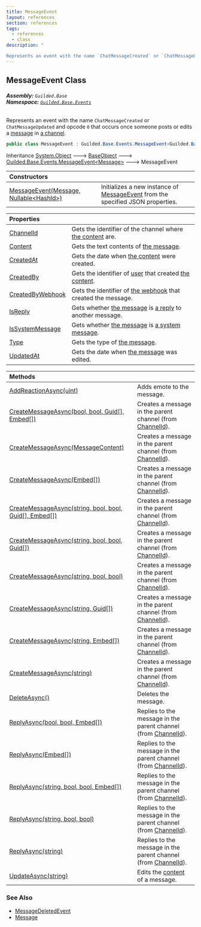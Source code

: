 ```yaml
---
title: MessageEvent
layout: references
section: references
tags:
  - references
  - class
description: "

Represents an event with the name `ChatMessageCreated` or `ChatMessageUpdated` and opcode `0` that occurs once someone posts or edits a [message](MessageEvent_T_.Message 'Guilded.Base.Events.MessageEvent<T>.Message') in [a channel](MessageEvent.ChannelId 'Guilded.Base.Events.MessageEvent.ChannelId')."
---
```


## MessageEvent Class
###### **Assembly:** `Guilded.Base`<br/>**Namespace:** [`Guilded.Base.Events`](Guilded.Base.Events 'Guilded.Base.Events')

Represents an event with the name `ChatMessageCreated` or `ChatMessageUpdated` and opcode `0` that occurs once someone posts or edits a [message](MessageEvent_T_.Message 'Guilded.Base.Events.MessageEvent<T>.Message') in [a channel](MessageEvent.ChannelId 'Guilded.Base.Events.MessageEvent.ChannelId').

```csharp
public class MessageEvent : Guilded.Base.Events.MessageEvent<Guilded.Base.Content.Message>
```

Inheritance [System.Object](https://docs.microsoft.com/en-us/dotnet/api/System.Object 'System.Object') &#129106; [BaseObject](BaseObject 'Guilded.Base.BaseObject') &#129106; [Guilded.Base.Events.MessageEvent&lt;](MessageEvent_T_ 'Guilded.Base.Events.MessageEvent<T>')[Message](Message 'Guilded.Base.Content.Message')[&gt;](MessageEvent_T_ 'Guilded.Base.Events.MessageEvent<T>') &#129106; MessageEvent

| Constructors | |
| :--- | :--- |
| [MessageEvent(Message, Nullable&lt;HashId&gt;)](MessageEvent.MessageEvent(Message,Nullable_HashId_) 'Guilded.Base.Events.MessageEvent.MessageEvent(Guilded.Base.Content.Message, System.Nullable<Guilded.Base.HashId>)') | Initializes a new instance of [MessageEvent](MessageEvent 'Guilded.Base.Events.MessageEvent') from the specified JSON properties. |

| Properties | |
| :--- | :--- |
| [ChannelId](MessageEvent.ChannelId 'Guilded.Base.Events.MessageEvent.ChannelId') | Gets the identifier of the channel where [the content](ChannelContent_TId,TServer_ 'Guilded.Base.Content.ChannelContent<TId,TServer>') are. |
| [Content](MessageEvent.Content 'Guilded.Base.Events.MessageEvent.Content') | Gets the text contents of [the message](Message 'Guilded.Base.Content.Message'). |
| [CreatedAt](MessageEvent.CreatedAt 'Guilded.Base.Events.MessageEvent.CreatedAt') | Gets the date when [the content](ChannelContent_TId,TServer_ 'Guilded.Base.Content.ChannelContent<TId,TServer>') were created. |
| [CreatedBy](MessageEvent.CreatedBy 'Guilded.Base.Events.MessageEvent.CreatedBy') | Gets the identifier of [user](User 'Guilded.Base.Users.User') that created [the content](ChannelContent_TId,TServer_ 'Guilded.Base.Content.ChannelContent<TId,TServer>'). |
| [CreatedByWebhook](MessageEvent.CreatedByWebhook 'Guilded.Base.Events.MessageEvent.CreatedByWebhook') | Gets the identifier of [the webhook](Webhook 'Guilded.Base.Servers.Webhook') that created the message. |
| [IsReply](MessageEvent.IsReply 'Guilded.Base.Events.MessageEvent.IsReply') | Gets whether [the message](Message 'Guilded.Base.Content.Message') is [a reply](Message.ReplyMessageIds 'Guilded.Base.Content.Message.ReplyMessageIds') to another message. |
| [IsSystemMessage](MessageEvent.IsSystemMessage 'Guilded.Base.Events.MessageEvent.IsSystemMessage') | Gets whether [the message](Message 'Guilded.Base.Content.Message') is [a system message](MessageType#Guilded.Base.Content.MessageType.System 'Guilded.Base.Content.MessageType.System'). |
| [Type](MessageEvent.Type 'Guilded.Base.Events.MessageEvent.Type') | Gets the type of [the message](Message 'Guilded.Base.Content.Message'). |
| [UpdatedAt](MessageEvent.UpdatedAt 'Guilded.Base.Events.MessageEvent.UpdatedAt') | Gets the date when [the message](Message 'Guilded.Base.Content.Message') was edited. |

| Methods | |
| :--- | :--- |
| [AddReactionAsync(uint)](MessageEvent.AddReactionAsync(uint) 'Guilded.Base.Events.MessageEvent.AddReactionAsync(uint)') | Adds emote to the message. |
| [CreateMessageAsync(bool, bool, Guid[], Embed[])](MessageEvent.CreateMessageAsync(bool,bool,Guid[],Embed[]) 'Guilded.Base.Events.MessageEvent.CreateMessageAsync(bool, bool, Guid[], Guilded.Base.Embeds.Embed[])') | Creates a message in the parent channel (from [ChannelId](ChannelContent_TId,TServer_.ChannelId 'Guilded.Base.Content.ChannelContent<TId,TServer>.ChannelId')). |
| [CreateMessageAsync(MessageContent)](MessageEvent.CreateMessageAsync(MessageContent) 'Guilded.Base.Events.MessageEvent.CreateMessageAsync(Guilded.Base.Content.MessageContent)') | Creates a message in the parent channel (from [ChannelId](ChannelContent_TId,TServer_.ChannelId 'Guilded.Base.Content.ChannelContent<TId,TServer>.ChannelId')). |
| [CreateMessageAsync(Embed[])](MessageEvent.CreateMessageAsync(Embed[]) 'Guilded.Base.Events.MessageEvent.CreateMessageAsync(Guilded.Base.Embeds.Embed[])') | Creates a message in the parent channel (from [ChannelId](ChannelContent_TId,TServer_.ChannelId 'Guilded.Base.Content.ChannelContent<TId,TServer>.ChannelId')). |
| [CreateMessageAsync(string, bool, bool, Guid[], Embed[])](MessageEvent.CreateMessageAsync(string,bool,bool,Guid[],Embed[]) 'Guilded.Base.Events.MessageEvent.CreateMessageAsync(string, bool, bool, Guid[], Guilded.Base.Embeds.Embed[])') | Creates a message in the parent channel (from [ChannelId](ChannelContent_TId,TServer_.ChannelId 'Guilded.Base.Content.ChannelContent<TId,TServer>.ChannelId')). |
| [CreateMessageAsync(string, bool, bool, Guid[])](MessageEvent.CreateMessageAsync(string,bool,bool,Guid[]) 'Guilded.Base.Events.MessageEvent.CreateMessageAsync(string, bool, bool, Guid[])') | Creates a message in the parent channel (from [ChannelId](ChannelContent_TId,TServer_.ChannelId 'Guilded.Base.Content.ChannelContent<TId,TServer>.ChannelId')). |
| [CreateMessageAsync(string, bool, bool)](MessageEvent.CreateMessageAsync(string,bool,bool) 'Guilded.Base.Events.MessageEvent.CreateMessageAsync(string, bool, bool)') | Creates a message in the parent channel (from [ChannelId](ChannelContent_TId,TServer_.ChannelId 'Guilded.Base.Content.ChannelContent<TId,TServer>.ChannelId')). |
| [CreateMessageAsync(string, Guid[])](MessageEvent.CreateMessageAsync(string,Guid[]) 'Guilded.Base.Events.MessageEvent.CreateMessageAsync(string, Guid[])') | Creates a message in the parent channel (from [ChannelId](ChannelContent_TId,TServer_.ChannelId 'Guilded.Base.Content.ChannelContent<TId,TServer>.ChannelId')). |
| [CreateMessageAsync(string, Embed[])](MessageEvent.CreateMessageAsync(string,Embed[]) 'Guilded.Base.Events.MessageEvent.CreateMessageAsync(string, Guilded.Base.Embeds.Embed[])') | Creates a message in the parent channel (from [ChannelId](ChannelContent_TId,TServer_.ChannelId 'Guilded.Base.Content.ChannelContent<TId,TServer>.ChannelId')). |
| [CreateMessageAsync(string)](MessageEvent.CreateMessageAsync(string) 'Guilded.Base.Events.MessageEvent.CreateMessageAsync(string)') | Creates a message in the parent channel (from [ChannelId](ChannelContent_TId,TServer_.ChannelId 'Guilded.Base.Content.ChannelContent<TId,TServer>.ChannelId')). |
| [DeleteAsync()](MessageEvent.DeleteAsync() 'Guilded.Base.Events.MessageEvent.DeleteAsync()') | Deletes the message. |
| [ReplyAsync(bool, bool, Embed[])](MessageEvent.ReplyAsync(bool,bool,Embed[]) 'Guilded.Base.Events.MessageEvent.ReplyAsync(bool, bool, Guilded.Base.Embeds.Embed[])') | Replies to the message in the parent channel (from [ChannelId](ChannelContent_TId,TServer_.ChannelId 'Guilded.Base.Content.ChannelContent<TId,TServer>.ChannelId')). |
| [ReplyAsync(Embed[])](MessageEvent.ReplyAsync(Embed[]) 'Guilded.Base.Events.MessageEvent.ReplyAsync(Guilded.Base.Embeds.Embed[])') | Replies to the message in the parent channel (from [ChannelId](ChannelContent_TId,TServer_.ChannelId 'Guilded.Base.Content.ChannelContent<TId,TServer>.ChannelId')). |
| [ReplyAsync(string, bool, bool, Embed[])](MessageEvent.ReplyAsync(string,bool,bool,Embed[]) 'Guilded.Base.Events.MessageEvent.ReplyAsync(string, bool, bool, Guilded.Base.Embeds.Embed[])') | Replies to the message in the parent channel (from [ChannelId](ChannelContent_TId,TServer_.ChannelId 'Guilded.Base.Content.ChannelContent<TId,TServer>.ChannelId')). |
| [ReplyAsync(string, bool, bool)](MessageEvent.ReplyAsync(string,bool,bool) 'Guilded.Base.Events.MessageEvent.ReplyAsync(string, bool, bool)') | Replies to the message in the parent channel (from [ChannelId](ChannelContent_TId,TServer_.ChannelId 'Guilded.Base.Content.ChannelContent<TId,TServer>.ChannelId')). |
| [ReplyAsync(string)](MessageEvent.ReplyAsync(string) 'Guilded.Base.Events.MessageEvent.ReplyAsync(string)') | Replies to the message in the parent channel (from [ChannelId](ChannelContent_TId,TServer_.ChannelId 'Guilded.Base.Content.ChannelContent<TId,TServer>.ChannelId')). |
| [UpdateAsync(string)](MessageEvent.UpdateAsync(string) 'Guilded.Base.Events.MessageEvent.UpdateAsync(string)') | Edits the [content](MessageEvent.UpdateAsync(string)#Guilded.Base.Events.MessageEvent.UpdateAsync(string).content 'Guilded.Base.Events.MessageEvent.UpdateAsync(string).content') of a message. |

### See Also
- [MessageDeletedEvent](MessageDeletedEvent 'Guilded.Base.Events.MessageDeletedEvent')
- [Message](Message 'Guilded.Base.Content.Message')